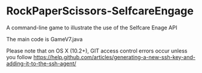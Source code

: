 # RockPaperScissors-SelfcareEngage
A command-line game to illustrate the use of the Selfcare Enage API

The main code is GameV7.java

Please note that on OS X (10.2+), GIT access control errors occur unless you follow https://help.github.com/articles/generating-a-new-ssh-key-and-adding-it-to-the-ssh-agent/
